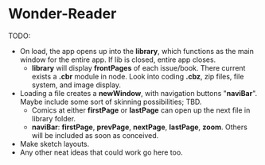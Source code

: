 # Wonder-Reader

TODO:
* On load, the app opens up into the __library__, which functions as the main window for the entire app. If lib is closed, entire app closes.
	* __library__ will display __frontPages__ of each issue/book.  There current exists a __.cbr__ module in node.  Look into coding __.cbz__, zip files, file system, and image display.
* Loading a file creates a __newWindow__, with navigation buttons "__naviBar__".  Maybe include some sort of skinning possibilities; TBD.
	* Comics at either __firstPage__ or __lastPage__ can open up the next file in library folder.
	* __naviBar__: __firstPage__, __prevPage__, __nextPage__, __lastPage__, __zoom__. Others will be included as soon as conceived.  
* Make sketch layouts.  
* Any other neat ideas that could work go here too.
